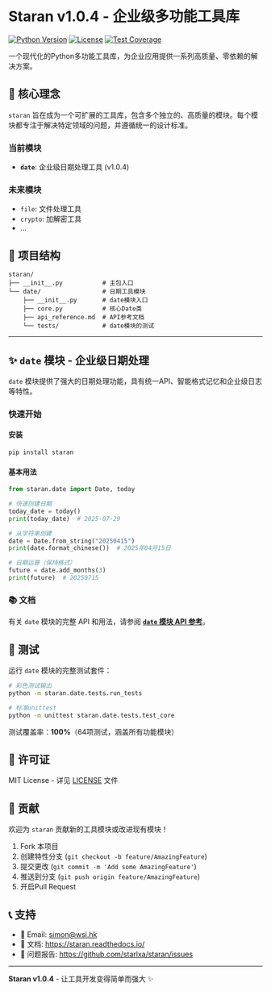 # Staran v1.0.4 - 企业级多功能工具库

[![Python Version](https://img.shields.io/badge/python-3.7%2B-blue.svg)](https://python.org)
[![License](https://img.shields.io/badge/license-MIT-green.svg)](LICENSE)
[![Test Coverage](https://img.shields.io/badge/coverage-100%25-brightgreen.svg)](#测试)

一个现代化的Python多功能工具库，为企业应用提供一系列高质量、零依赖的解决方案。

## 🚀 核心理念

`staran` 旨在成为一个可扩展的工具库，包含多个独立的、高质量的模块。每个模块都专注于解决特定领域的问题，并遵循统一的设计标准。

### 当前模块
- **`date`**: 企业级日期处理工具 (v1.0.4)

### 未来模块
- `file`: 文件处理工具
- `crypto`: 加解密工具
- ...

## 📁 项目结构

```
staran/
├── __init__.py           # 主包入口
└── date/                 # 日期工具模块
    ├── __init__.py       # date模块入口
    ├── core.py           # 核心Date类
    ├── api_reference.md  # API参考文档
    └── tests/            # date模块的测试
```

---

## ✨ `date` 模块 - 企业级日期处理

`date` 模块提供了强大的日期处理功能，具有统一API、智能格式记忆和企业级日志等特性。

### 快速开始

#### 安装

```bash
pip install staran
```

#### 基本用法

```python
from staran.date import Date, today

# 快速创建日期
today_date = today()
print(today_date)  # 2025-07-29

# 从字符串创建
date = Date.from_string("20250415")
print(date.format_chinese())  # 2025年04月15日

# 日期运算（保持格式）
future = date.add_months(3)
print(future)  # 20250715
```

### 📚 文档

有关 `date` 模块的完整 API 和用法，请参阅 **[`date` 模块 API 参考](staran/date/api_reference.md)**。

## 🧪 测试

运行 `date` 模块的完整测试套件：

```bash
# 彩色测试输出
python -m staran.date.tests.run_tests

# 标准unittest
python -m unittest staran.date.tests.test_core
```

测试覆盖率：**100%**（64项测试，涵盖所有功能模块）

## 📄 许可证

MIT License - 详见 [LICENSE](LICENSE) 文件

## 🤝 贡献

欢迎为 `staran` 贡献新的工具模块或改进现有模块！

1. Fork 本项目
2. 创建特性分支 (`git checkout -b feature/AmazingFeature`)
3. 提交更改 (`git commit -m 'Add some AmazingFeature'`)
4. 推送到分支 (`git push origin feature/AmazingFeature`)
5. 开启Pull Request

## 📞 支持

- 📧 Email: simon@wsi.hk
- 📖 文档: https://staran.readthedocs.io/
- 🐛 问题报告: https://github.com/starlxa/staran/issues

---

**Staran v1.0.4** - 让工具开发变得简单而强大 ✨

